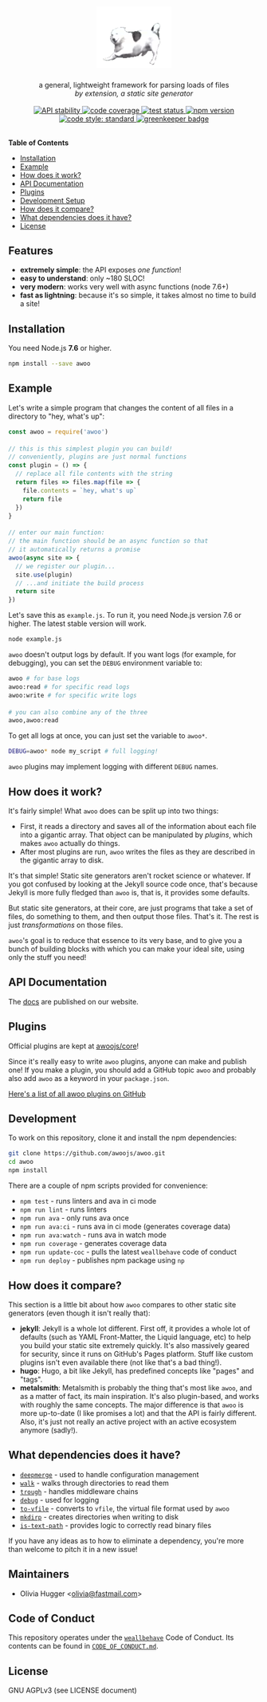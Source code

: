 <h1 align="center">
  <img src="logo.gif" width="150" alt="awoo logo" />
</h1>

<div align="center">
  a general, lightweight framework for parsing loads of files
</div>
<div align="center">
  <i>by extension, a static site generator</i>
</div>

<br />

<div align="center">
  <!-- Stability -->
  <a href="https://nodejs.org/api/documentation.html#documentation_stability_index">
    <img src="https://img.shields.io/badge/stability-stable-green.svg?style=flat-square"
      alt="API stability" />
  </a>

  <!-- code coverage -->
  <a href="https://codecov.io/gh/awoojs/awoo">
    <img src="https://img.shields.io/codecov/c/github/awoojs/awoo.svg?style=flat-square"
      alt="code coverage" />
  </a>

  <!-- travis ci -->
  <a href="https://travis-ci.org/awoojs/awoo">
    <img src="https://img.shields.io/travis/awoojs/awoo.svg?style=flat-square"
      alt="test status" />
  </a>

  <!-- npm version -->
  <a href="https://npmjs.org/package/awoo">
    <img src="https://img.shields.io/npm/v/awoo.svg?style=flat-square"
      alt="npm version" />
  </a>

  <!-- code style -->
  <a href="https://github.com/feross/standard">
    <img src="https://img.shields.io/badge/code%20style-standard-blue.svg?style=flat-square"
      alt="code style: standard" />
  </a>
  
  <!-- greenkeeper -->
  <a href="https://greenkeeper.io">
    <img src="https://badges.greenkeeper.io/awoojs/awoo.svg"
      alt="greenkeeper badge" />  
  </a>
</div>
<br />

**Table of Contents**

- [Installation](#installation)
- [Example](#example)
- [How does it work?](#how-does-it-work)
- [API Documentation](#api-documentation)
- [Plugins](#plugins)
- [Development Setup](#development-setup)
- [How does it compare?](#how-does-it-compare)
- [What dependencies does it have?](#what-dependencies-does-it-have)
- [License](#license)

## Features

- __extremely simple__: the API exposes _one function_!
- __easy to understand__: only ~180 SLOC!
- __very modern__: works very well with async functions (node 7.6+)
- __fast as lightning__: because it's so simple, it takes almost no time to build a site!

## Installation

You need Node.js __7.6__ or higher.

```sh
npm install --save awoo
```

## Example

Let's write a simple program that changes the content of all files in a
directory to "hey, what's up":

```js
const awoo = require('awoo')

// this is this simplest plugin you can build!
// conveniently, plugins are just normal functions
const plugin = () => {
  // replace all file contents with the string
  return files => files.map(file => {
    file.contents = `hey, what's up`
    return file
  })
}

// enter our main function:
// the main function should be an async function so that
// it automatically returns a promise
awoo(async site => {
  // we register our plugin...
  site.use(plugin)
  // ...and initiate the build process
  return site
})
```

Let's save this as `example.js`. To run it, you need Node.js version 7.6 or
higher. The latest stable version will work.

```sh
node example.js
```

`awoo` doesn't output logs by default. If you want logs
(for example, for debugging), you can set the `DEBUG` environment variable to:

```sh
awoo # for base logs
awoo:read # for specific read logs
awoo:write # for specific write logs

# you can also combine any of the three
awoo,awoo:read
```

To get all logs at once, you can just set the variable to `awoo*`.

```bash
DEBUG=awoo* node my_script # full logging!
```

`awoo` plugins may implement logging with different `DEBUG` names.

## How does it work?

It's fairly simple! What `awoo` does can be split up into two things:

- First, it reads a directory and saves all of the information about each file
  into a gigantic array. That object can be manipulated by _plugins_, which
  makes `awoo` actually do things.
- After most plugins are run, `awoo` writes the files as they are described
  in the gigantic array to disk.

It's that simple! Static site generators aren't rocket science or whatever.
If you got confused by looking at the Jekyll source code once, that's because
Jekyll is more fully fledged than `awoo` is, that is, it provides some defaults.

But static site generators, at their core, are just programs that take a set of
files, do something to them, and then output those files. That's it. The rest is just _transformations_ on those files.

`awoo`'s goal is to reduce that essence to its very base, and to give you a
bunch of building blocks with which you can make your ideal site, using only
the stuff you need!

## API Documentation

The [docs](https://awoo.js.org/docs) are published on our website.

## Plugins

Official plugins are kept at [awoojs/core](http://github.com/awoojs/core)!

Since it's really easy to write `awoo` plugins, anyone can make and publish one!
If you make a plugin, you should add a GitHub topic `awoo` and probably also
add `awoo` as a keyword in your `package.json`.

[Here's a list of all awoo plugins on GitHub](https://github.com/search?utf8=%E2%9C%93&q=topic%3Aawoo&type=)

## Development

To work on this repository, clone it and install the npm dependencies:

```sh
git clone https://github.com/awoojs/awoo.git
cd awoo
npm install
```

There are a couple of npm scripts provided for convenience:

- `npm test` - runs linters and ava in ci mode
- `npm run lint` - runs linters
- `npm run ava` - only runs ava once
- `npm run ava:ci` - runs ava in ci mode (generates coverage data)
- `npm run ava:watch` - runs ava in watch mode
- `npm run coverage` - generates coverage data
- `npm run update-coc` - pulls the latest `weallbehave` code of conduct
- `npm run deploy` - publishes npm package using `np`

## How does it compare?

This section is a little bit about how `awoo` compares to other static site
generators (even though it isn't really that):

- __jekyll__: Jekyll is a whole lot different. First off, it provides a whole
  lot of defaults (such as YAML Front-Matter, the Liquid language, etc) to
  help you build your static site extremely quickly. It's also massively
  geared for security, since it runs on GitHub's Pages platform. Stuff like
  custom plugins isn't even available there (not like that's a bad thing!).
- __hugo__: Hugo, a bit like Jekyll, has predefined concepts like "pages" and
  "tags".
- __metalsmith__: Metalsmith is probably the thing that's most like `awoo`, and
  as a matter of fact, its main inspiration. It's also plugin-based, and works
  with roughly the same concepts. The major difference is that `awoo` is more
  up-to-date (I like promises a lot) and that the API is fairly different.
  Also, it's just not really an active project with an active ecosystem
  anymore (sadly!).

## What dependencies does it have?

- [`deepmerge`](http://npm.im/deepmerge) - used to handle configuration management
- [`walk`](http://npm.im/walk) - walks through directories to read them
- [`trough`](http://npm.im/trough) - handles middleware chains
- [`debug`](http://npm.im/debug) - used for logging
- [`to-vfile`](http://npm.im/to-vfile) - converts to `vfile`, the virtual file format used by `awoo`
- [`mkdirp`](http://npm.im/mkdirp) - creates directories when writing to disk
- [`is-text-path`](http://npm.im/is-text-path) - provides logic to correctly read binary files

If you have any ideas as to how to eliminate a dependency, you're more than
welcome to pitch it in a new issue!

## Maintainers

- Olivia Hugger <[olivia@fastmail.com](mailto:olivia@fastmail.com)>

## Code of Conduct

This repository operates under the [`weallbehave`](https://github.com/wealljs/weallbehave) Code of Conduct. Its contents can be found in [`CODE_OF_CONDUCT.md`](CODE_OF_CONDUCT.md).

## License

GNU AGPLv3 (see LICENSE document)
